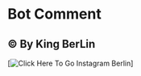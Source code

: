 # Bot Comment

<p align="center">




## © By King BerLin




 

[![Click Here To Go Instagram Berlin](https://instagram.com/680068)]

